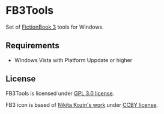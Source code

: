 # FB3Tools

Set of [FictionBook 3](https://github.com/gribuser/FB3) tools for Windows.

## Requirements

* Windows Vista with Platform Uppdate or higher

## License

FB3Tools is licensed under [GPL 3.0 license](https://www.gnu.org/licenses/gpl-3.0.en.html).

FB3 icon is based of [Nikita Kozin's work](https://thenounproject.com/term/fb3-file/252792/)
 under [CCBY license](https://creativecommons.org/licenses/by/3.0/us/legalcode).
